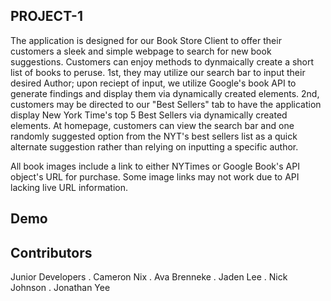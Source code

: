 ## PROJECT-1

The application is designed for our Book Store Client to offer their customers a sleek and simple webpage to search for new book suggestions. Customers can enjoy methods to dynmaically create a short list of books to peruse. 1st, they may utilize our search bar to input their desired Author; upon reciept of input, we utilize Google's book API to generate findings and display them via dynamically created elements. 2nd, customers may be directed to our "Best Sellers" tab to have the application display New York Time's top 5 Best Sellers via dynamically created elements. At homepage, customers can view the search bar and one randomly suggested option from the NYT's best sellers list as a quick alternate suggestion rather than relying on inputting a specific author. 

All book images include a link to either NYTimes or Google Book's API object's URL for purchase. Some image links may not work due to API lacking live URL information.

## Demo

## Contributors

Junior Developers
. Cameron Nix
. Ava Brenneke
. Jaden Lee
. Nick Johnson
. Jonathan Yee
